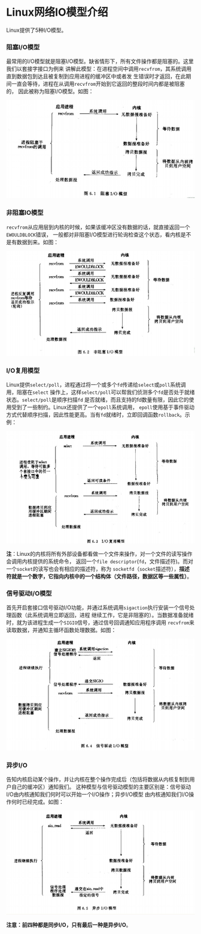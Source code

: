 Linux网络IO模型介绍
=============================================
Linux提供了5种I/O模型。

### 阻塞I/O模型
最常用的I/O模型就是阻塞I/O模型。缺省情形下，所有文件操作都是阻塞的。这里我们以套接字接口为例来
讲解此模型：在进程空间中调用`recvfrom`，其系统调用直到数据包到达且被复制到应用进程的缓冲区中或者发
生错误时才返回，在此期间一直会等待，进程在从调用`recvfrom`开始到它返回的整段时间内都是被阻塞的，
因此被称为阻塞I/O模型。如图：

![Linux阻塞IO模型](images/img1.jpg)

### 非阻塞IO模型
`recvfrom`从应用层到内核的时候，如果该缓冲区没有数据的话，就直接返回一个`EWOULDBLOCK`错误，
一般都对非阻塞I/O模型进行轮询检查这个状态，看内核是不是有数据到来。如图：

![Linux非阻塞IO模型](images/img2.jpg)

### I/O复用模型
Linux提供`select/poll`，进程通过将一个或多个`fd`传递给`select`或`poll`系统调用，阻塞在`select`
操作上，这样`select/poll`可以帮我们侦测多个`fd`是否处于就绪状态。`select/poll`是顺序扫描`fd`
是否就绪，而且支持的fd数量有限，因此它的使用受到了一些制约。Linux还提供了一个`epoll`系统调用，
`epoll`使用基于事件驱动方式代替顺序扫描，因此性能更高。当有`fd`就绪时，立即回调函数`rollback`。示例：

![LinuxI/O复用模型](images/img3.jpg)

**注**：Linux的内核将所有外部设备都看做一个文件来操作，对一个文件的读写操作会调用内核提供的系统命令，
返回一个`file descriptor`(`fd`，文件描述符)。而对一个`socket`的读写也会有相应的描述符，称为
`socketfd`（`socket`描述符），**描述符就是一个数字，它指向内核中的一个结构体（文件路径，数据区等一些属性）**。

### 信号驱动I/O模型
首先开启套接口信号驱动I/O功能，并通过系统调用`sigaction`执行安装一个信号处理函数（此系统调用立即返回，进程
继续工作，它是非阻塞的）。当数据准备就绪时，就为该进程生成一个`SIGIO`信号，通过信号回调通知应用程序调用
`recvfrom`来读取数据，并通知主循环函数处理数据。如图：

![Linux信号驱动I/O模型](images/img4.jpg)

### 异步I/O
告知内核启动某个操作，并让内核在整个操作完成后（包括将数据从内核复制到用户自己的缓冲区）通知我们。
这种模型与信号驱动模型的主要区别是：信号驱动I/O由内核通知我们何时可以开始一个I/O操作；异步I/O模型
由内核通知我们I/O操作何时已经完成。如图：

![Linux异步I/O模型](images/img5.jpg)

**注意：前四种都是同步I/O，只有最后一种是异步I/O**。
